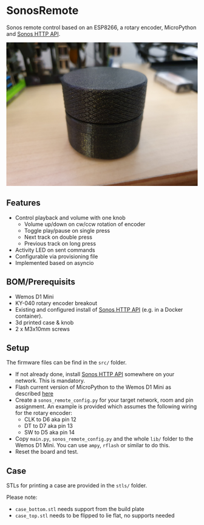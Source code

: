 # SonosRemote

Sonos remote control based on an ESP8266, a rotary encoder, MicroPython and [Sonos HTTP API](https://jishi.github.io/node-sonos-http-api/).

![The finished remote](./picture.jpg)

## Features

  * Control playback and volume with one knob
    * Volume up/down on cw/ccw rotation of encoder
    * Toggle play/pause on single press
    * Next track on double press
    * Previous track on long press
  * Activity LED on sent commands
  * Configurable via provisioning file
  * Implemented based on asyncio

## BOM/Prerequisits

  * Wemos D1 Mini
  * KY-040 rotary encoder breakout
  * Existing and configured install of [Sonos HTTP API](https://jishi.github.io/node-sonos-http-api/) (e.g. in a Docker container).
  * 3d printed case & knob
  * 2 x M3x10mm screws

## Setup

The firmware files can be find in the `src/` folder.

  * If not already done, install [Sonos HTTP API](https://jishi.github.io/node-sonos-http-api/) somewhere on your network. This is mandatory.
  * Flash current version of MicroPython to the Wemos D1 Mini as described [here](https://docs.micropython.org/en/latest/esp8266/tutorial/intro.html)
  * Create a `sonos_remote_config.py` for your target network, room and pin assignment. An example is provided which assumes the following wiring for the rotary encoder:
    * CLK to D6 aka pin 12
    * DT to D7 aka pin 13
    * SW to D5 aka pin 14
  * Copy `main.py`, `sonos_remote_config.py` and the whole `lib/` folder to the Wemos D1 Mini. You can use `ampy`, `rflash` or similar to do this.
  * Reset the board and test. 

## Case

STLs for printing a case are provided in the `stls/` folder.

Please note:

  * `case_bottom.stl` needs support from the build plate
  * `case_top.stl` needs to be flipped to lie flat, no supports needed

